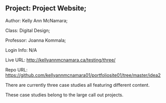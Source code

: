 ## Project: Project Website;

Author: Kelly Ann McNamara;

Class: Digital Design;

Professor: Joanna Kommala;

Login Info: N/A

Live URL: http://kellyannmcnamara.ca/testing/three/

Repo URL: https://github.com/kellyannmcnamara01/portfoliosite01/tree/master/idea2

There are currently three case studies all featuring different content.

These case studies belong to the large call out projects. 

